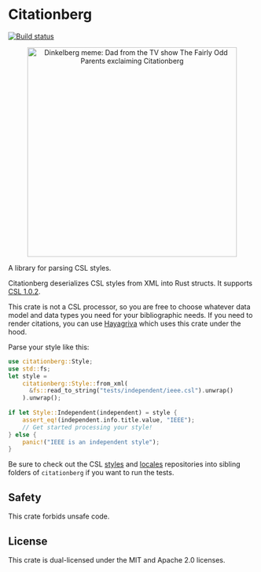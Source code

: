 # Citationberg

[![Build status](https://github.com/typst/biblatex/workflows/Continuous%20integration/badge.svg)](https://github.com/typst/biblatex/actions)

<p align="center">
  <img alt="Dinkelberg meme: Dad from the TV show The Fairly Odd Parents exclaiming Citationberg" src="https://github.com/typst/citationberg/blob/main/assets/citationberg.png?raw=true" width="426">
</p>

A library for parsing CSL styles.

Citationberg deserializes CSL styles from XML into Rust structs. It supports
[CSL 1.0.2](https://docs.citationstyles.org/en/stable/specification.html).

This crate is not a CSL processor, so you are free to choose whatever data model
and data types you need for your bibliographic needs. If you need to render
citations, you can use [Hayagriva](https://github.com/typst/hayagriva) which
uses this crate under the hood.

Parse your style like this:

```rust
use citationberg::Style;
use std::fs;
let style =
    citationberg::Style::from_xml(
      &fs::read_to_string("tests/independent/ieee.csl").unwrap()
    ).unwrap();
    
if let Style::Independent(independent) = style {
    assert_eq!(independent.info.title.value, "IEEE");
    // Get started processing your style!
} else {
    panic!("IEEE is an independent style");
}
```

Be sure to check out the CSL
[styles](https://github.com/citation-style-language/styles) and
[locales](https://github.com/citation-style-language/locales) repositories into
sibling folders of `citationberg` if you want to run the tests.

## Safety
This crate forbids unsafe code.

## License
This crate is dual-licensed under the MIT and Apache 2.0 licenses.
